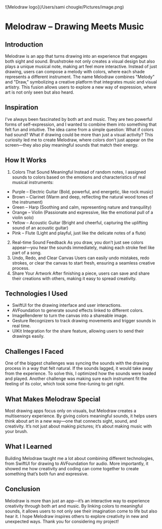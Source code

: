 ![Melodraw logo](/Users/sami chougle/Pictures/image.png)
# Melodraw – Drawing Meets Music
## Introduction 
Melodraw is an app that turns drawing into an experience that engages both sight and sound. Brushstroke not only creates a visual design but also plays a unique musical note, making art feel more interactive. Instead of just drawing, users can compose a melody with colors, where each shade represents a different instrument.
The name Melodraw combines "Melody" and "Draw," symbolizing a creative platform that integrates music and visual artistry. This fusion allows users to explore a new way of expression, where art is not only seen but also heard.
## Inspiration
I’ve always been fascinated by both art and music. They are two powerful forms of self-expression, and I wanted to combine them into something that felt fun and intuitive. The idea came from a simple question: What if colors had sound? What if drawing could be more than just a visual activity? This curiosity led me to create Melodraw, where colors don’t just appear on the screen—they also play meaningful sounds that match their energy.
## How It Works
1. Colors That Sound Meaningful
Instead of random notes, I assigned sounds to colors based on the emotions and characteristics of real musical instruments:
 * Purple – Electric Guitar (Bold, powerful, and energetic, like rock music)
 * Brown – Clarinet (Warm and deep, reflecting the natural wood tones of the instrument)
 * Green – Harp (Soothing and calm, representing nature and tranquility)
 * Orange – Violin (Passionate and expressive, like the emotional pull of a violin solo)
 * Yellow – Acoustic Guitar (Bright and cheerful, capturing the uplifting sound of an acoustic guitar)
 * Pink – Flute (Light and playful, just like the delicate notes of a flute)
2. Real-time Sound Feedback
As you draw, you don’t just see colors appear—you hear the sounds immediately, making each stroke feel like part of a song.
3. Undo, Redo, and Clear Canvas
Users can easily undo mistakes, redo strokes, or clear the canvas to start fresh, ensuring a seamless creative process.
4. Share Your Artwork
After finishing a piece, users can save and share their creations with others, making it easy to spread creativity.
## Technologies I Used
* SwiftUI for the drawing interface and user interactions.
* AVFoundation to generate sound effects linked to different colors.
* ImageRenderer to turn the canvas into a shareable image.
* Gesture Recognizers to track drawing movements and trigger sounds in real time.
* UIKit Integration for the share feature, allowing users to send their drawings easily.
## Challenges I Faced
One of the biggest challenges was syncing the sounds with the drawing process in a way that felt natural. If the sounds lagged, it would take away from the experience. To solve this, I optimized how the sounds were loaded and played. Another challenge was making sure each instrument fit the feeling of its color, which took some fine-tuning to get right.
## What Makes Melodraw Special
Most drawing apps focus only on visuals, but Melodraw creates a multisensory experience. By giving colors meaningful sounds, it helps users think about art in a new way—one that connects sight, sound, and creativity. It’s not just about making pictures; it’s about making music with your brush.
## What I Learned
Building Melodraw taught me a lot about combining different technologies, from SwiftUI for drawing to AVFoundation for audio. More importantly, it showed me how creativity and coding can come together to create something that’s both fun and expressive.
## Conclusion
Melodraw is more than just an app—it’s an interactive way to experience creativity through both art and music. By linking colors to meaningful sounds, it allows users to not only see their imagination come to life but also hear it. I hope Melodraw inspires others to explore creativity in new and unexpected ways. Thank you for considering my project!

